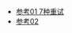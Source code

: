 + [参考01 7种重试](https://blog.csdn.net/sco5282/article/details/131390099)
+ [参考02](https://blog.csdn.net/dyuan134/article/details/130060558)